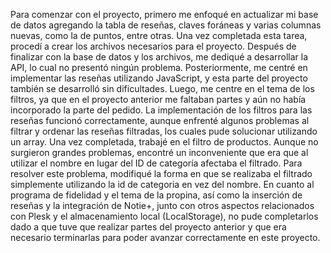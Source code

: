 Para comenzar con el proyecto, primero me enfoqué en actualizar mi base de datos agregando la tabla de reseñas, claves foráneas y varias columnas nuevas, como la de puntos, entre otras. Una vez completada esta tarea, procedí a crear los archivos necesarios para el proyecto. Después de finalizar con la base de datos y los archivos, me dediqué a desarrollar la API, lo cual no presentó ningún problema.
Posteriormente, me centré en implementar las reseñas utilizando JavaScript, y esta parte del proyecto también se desarrolló sin dificultades. Luego, me centre en el tema de los filtros, ya que en el proyecto anterior me faltaban partes y aún no había incorporado la parte del pedido. 
La implementación de los filtros para las reseñas funcionó correctamente, aunque enfrenté algunos problemas al filtrar y ordenar las reseñas filtradas, los cuales pude solucionar utilizando un array.
Una vez completada, trabajé en el filtro de productos. Aunque no surgieron grandes problemas, encontré un inconveniente que era que al utilizar el nombre en lugar del ID de categoría afectaba el filtrado. Para resolver este problema, modifiqué la forma en que se realizaba el filtrado simplemente utilizando la id de categoria en vez del nombre.
En cuanto al programa de fidelidad y el tema de la propina, así como la inserción de reseñas y la integración de Notie+, junto con otros aspectos relacionados con Plesk y el almacenamiento local (LocalStorage), no pude completarlos dado a que tuve que realizar partes del proyecto anterior y que era necesario terminarlas para poder avanzar correctamente en este proyecto.
